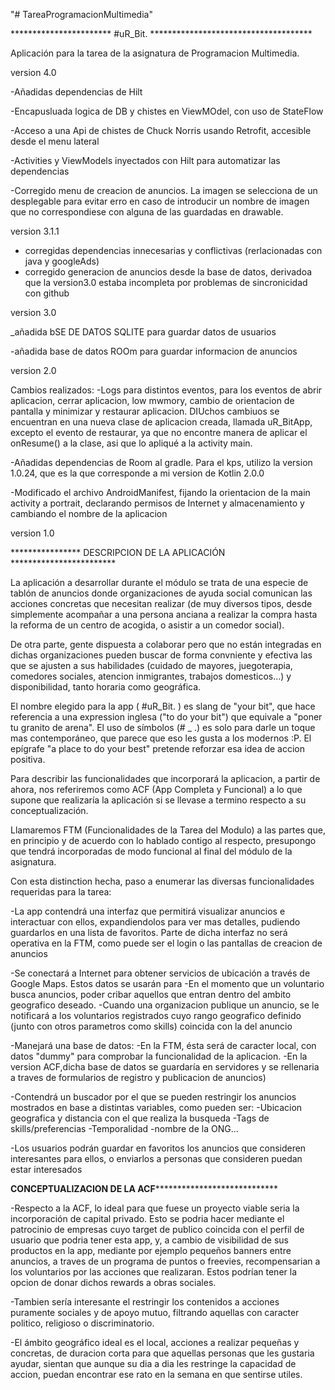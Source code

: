"# TareaProgramacionMultimedia"  

*********************** #uR_Bit. *************************************

Aplicación para la tarea de la asignatura de Programacion Multimedia.

version 4.0

-Añadidas dependencias de Hilt

-Encapusluada logica de DB y chistes en ViewMOdel, con uso de StateFlow 

-Acceso a una Api de chistes de Chuck Norris usando Retrofit, accesible desde el menu lateral

-Activities y ViewModels inyectados con Hilt para automatizar las dependencias

-Corregido menu de creacion de anuncios. La imagen se selecciona de un desplegable para evitar erro en caso de introducir un nombre de imagen que no correspondiese con alguna de las guardadas en drawable.

version 3.1.1
- corregidas dependencias innecesarias y conflictivas (rerlacionadas con java y googleAds)
- corregido generacion de anuncios desde la base de datos, derivadoa que la version3.0 estaba incompleta por
  problemas de sincronicidad con github

version 3.0

_añadida bSE DE DATOS SQLITE para guardar datos de usuarios

-añadida base de datos ROOm para guardar informacion de anuncios

version 2.0

Cambios realizados:
-Logs para distintos eventos, para los eventos de abrir aplicacion,
 cerrar aplicacion, low mwmory, cambio de orientacion de pantalla y
 minimizar y restaurar aplicacion. DIUchos cambiuos se encuentran en una
 nueva clase de aplicacion creada, llamada uR_BitApp, excepto el evento
 de restaurar, ya que no encontre manera de aplicar el onResume() a la
 clase, asi que lo apliqué a la activity main.

-Añadidas dependencias de Room al gradle. Para el kps, utilizo la version
 1.0.24, que es la que corresponde a mi version de Kotlin 2.0.0

-Modificado el archivo AndroidManifest, fijando la orientacion de la
 main activity a portrait, declarando permisos de Internet y almacenamiento
 y cambiando el nombre de la aplicacion
	

version 1.0

**************** DESCRIPCION DE LA APLICACIÓN ************************

La aplicación a desarrollar durante el módulo se trata de una especie
de tablón de anuncios donde organizaciones de ayuda social comunican
las acciones concretas que necesitan realizar (de muy diversos tipos, 
desde simplemente acompañar a una persona anciana a realizar la compra
hasta la reforma de un centro de acogida, o asistir a un comedor social).

De otra parte, gente dispuesta a colaborar pero que no están integradas
en dichas organizaciones pueden buscar de forma convniente y efectiva
las que se ajusten a sus habilidades (cuidado de mayores, juegoterapia,
comedores sociales, atencion inmigrantes, trabajos domesticos…)
y disponibilidad, tanto horaria como geográfica.

El nombre elegido para la app ( #uR_Bit. ) es slang de "your bit", que
hace referencia a una expression inglesa ("to do your bit") que equivale
a "poner tu granito de arena". El uso de símbolos (# _ .) es solo para
darle un toque mas contemporáneo, que parece que eso les gusta a los 
modernos :P. 
El epígrafe "a place to do your best" pretende reforzar esa idea de 
accion positiva.

Para describir las funcionalidades que incorporará la aplicacion, a partir
 de ahora, nos referiremos como ACF (App Completa y Funcional) a lo 
que supone que realizaría la aplicación si se llevase a termino respecto
a su conceptualización.

 Llamaremos FTM (Funcionalidades de la Tarea
del Modulo) a las partes que, en principio y de acuerdo con lo hablado
contigo al respecto, presupongo que tendrá incorporadas de modo funcional
al final del módulo de la asignatura.

Con esta distinction hecha, paso a enumerar las diversas funcionalidades
requeridas para la tarea:

-La app contendrá una interfaz que permitirá visualizar anuncios e interactuar
con ellos, expandiendolos para ver mas detalles, pudiendo guardarlos en una
 lista de favoritos. Parte de dicha interfaz no será operativa en la FTM,
como puede ser el login o las pantallas de creacion de anuncios

-Se conectará a Internet para obtener servicios de ubicación a través de
Google Maps. Estos datos se usarán para 
	-En el momento que un voluntario busca anuncios, poder cribar 
	aquellos que entran dentro del ambito geografico deseado.
	-Cuando una organizacion publique un anuncio, se le notificará
	a los voluntarios registrados cuyo rango geografico definido
	(junto con otros parametros como skills) coincida con la del 
	anuncio


-Manejará una base de datos: 
	-En la FTM, ésta será de caracter local, con datos "dummy" para 
	comprobar la funcionalidad de la aplicacion.
 	-En la version ACF,dicha base de datos se guardaría en servidores 
	y se rellenaria a traves de formularios de registro y publicacion de anuncios)

-Contendrá un buscador por el que se pueden restringir los anuncios mostrados 
en base a distintas variables, como pueden ser:
	-Ubicacion geografica y distancia con el que realiza la busqueda
	-Tags de skills/preferencias
	-Temporalidad
	-nombre de la ONG...

-Los usuarios podrán guardar en favoritos los anuncios que consideren interesantes
para ellos, o enviarlos a personas que consideren puedan estar interesados



****************CONCEPTUALIZACION DE LA ACF********************************************

-Respecto a la ACF, lo ideal para que fuese un proyecto viable seria la incorporación de 
capital privado. Esto se podria hacer mediante el patrocinio de empresas cuyo
target de publico coincida con el perfil de usuario que podria tener esta app,
y, a cambio de visibilidad de sus productos en la app, mediante por ejemplo pequeños 
banners entre anuncios,  a traves de un programa de puntos o freevies, recompensarian a
los voluntarios por las acciones que realizaran. Estos podrían tener la opcion de donar 
dichos rewards a obras sociales.

-Tambien  sería interesante el restringir los contenidos a acciones puramente sociales 
y de apoyo mutuo, filtrando aquellas con caracter politico, religioso o discriminatorio.

-El ámbito geográfico ideal es el local, acciones a realizar pequeñas y concretas, de duracion
corta para que aquellas personas que les gustaria ayudar, sientan que aunque su dia a dia
les restringe la capacidad de accion, puedan encontrar ese rato en la semana en que 
sentirse utiles.


